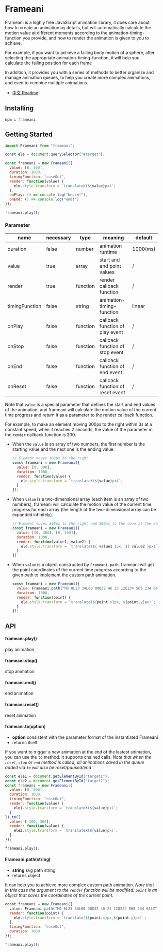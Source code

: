 # Frameani

Frameani is a highly free JavaScript animation library, it does care about how to create an animation by details, but will automatically calculate the motion value at different moments according to the animation-timing-function you provide, and how to render the animation is given to you to achieve.

For example, if you want to achieve a falling body motion of a sphere, after selecting the appropriate animation-timing-function, it will help you calculate the falling position for each frame

In addition, it provides you with a series of methods to better organize and manage animation queues, to help you create more complex animations, and even to combine multiple animations.

- [中文 Readme](https://github.com/JS-Hao/frameani/tree/master/docs/README.zh.md)

## Installing

```
npm i frameani
```

## Getting Started

```javascript
import Frameani from "frameani";

const ele = document.querySelector("#target");

const frameani = new Frameani({
  value: [0, 500],
  duration: 1000,
  timingFunction: "easeOut",
  render: function(value) {
    ele.style.transform = `translateX(${value}px)`;
  },
  onPlay: () => console.log("begin!"),
  onEnd: () => console.log("end!")
});

frameani.play();
```

### Parameter

| name           | necessary | type     | meaning            | default  |
| -------------- | --------- | -------- | ------------------ | -------- |
| duration       | false     | number   | animation runtime  | 1000(ms) |
| value          | true      | array    | start and end point values  | /        |
| render         | true      | function | render callback function           | /        |
| timingFunction | false     | string   | animation-timing-function | linear   |
| onPlay         | false     | function | callback function of play event | /        |
| onStop         | false     | function | callback function of stop event | /        |
| onEnd          | false     | function | callback function of end event | /        |
| onReset        | false     | function | callback function of reset event | /        |

Note that `value` is a special parameter that defines the start and end values of the animation, and frameani will calculate the motion value of the current time progress and return it as a parameter to the render callback function.

For example, to make an element moving 300px to the right within 3s at a constant speed, when it reaches 2 seconds, the value of the parameter in the `render` callback function is 200.

- When the `value` is an array of two numbers, the first number is the starting value and the next one is the ending value.

  ```javascript
  // Element moves 300px to the right
  const frameani = new Frameani({
    value: [0, 300],
    duration: 1000,
    render: function(value) {
      ele.style.transform = `translateX(${value}px)`;
    }
  });
  ```

- When `value` is a two-dimensional array (each item is an array of two numbers), frameani will calculate the motion value of the current time progress for each array (the length of the two-dimensional array can be expanded infinitely).

  ```Javascript
  // Element moves 300px to the right and 500px to the down at the same time
  const frameani = new Frameani({
    value: [[0, 300], [0, 500]],
    duration: 1000,
    render: function(value1, value2) {
      ele.style.transform = `translate(${ value1 }px, ${ value2 }px)`;
    }
  })
  ```

- When `value` is a object constructed by `Frameani.path`, frameani will get the point coordinates of the current time progress according to the given path to implement the custom path animation.

  ```javascript
  const frameani = new Frameani({
    value: Frameani.path("M0 0L23 34L60 90Q32 46 23 12Q234 565 234 645Z"),
    duration: 1000,
    render: function(point) {
      ele.style.transform = `translate(${point.x}px, ${point.y}px)`;
    }
  });
  ```

## API

#### frameani.play()

play animation

#### frameani.stop()

stop animation

#### frameani.end()

end animation

#### frameani.reset()

reset animation

#### frameani.to(option)

* **option** consistent with the parameter format of the instantiated Frameani
* returns itself

If you want to trigger a new animation at the end of the lastest animation, you can use the `to` method. It supports chained calls. *Note that when the `reset`, `stop` or `end` method is called, all animations saved in the queue added via `to` will also be reset/paused/end*


```javascript
const ele1 = document.getElementById("target1");
const ele2 = document.getElementById("target2");
const frameani = new Frameani({
  value: [0, 500],
  duration: 1000,
  timingFunction: "easeOut",
  render: function(value) {
    ele1.style.transform = `translateX(${value}px)`;
  }
}).to({
  value: [-100, 300],
  render: function(value) {
    ele2.style.transform = `translateX(${value}px)`;
  }
});

frameani.play();
```

#### Frameani.path(string)
* **string** svg path string
* returns object

It can help you to achieve more complex custom path animation. *Note that in this case the argument to the `render` function will be modified: `point` is an object that saves the coordinates of the current point.*

```javascript
const frameani = new Frameani({
  value: Frameani.path("M0 0L23 34L60 90Q32 46 23 12Q234 565 234 645Z"),
  render: function(point) {
    ele.style.transform = `translate(${point.x}px,${point.y}px)`;
  },
  timingFunction: "easeOut",
  duration: 7000
});

frameani.play();
```


